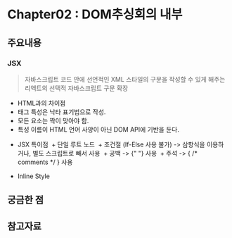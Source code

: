 Chapter02 : DOM추싱회의 내부
=============

주요내용
-------------

### JSX
> 자바스크립트 코드 안에 선언적인 XML 스타일의 구문을 작성할 수 있게 해주는 리액트의 선택적 자바스크립트 구문 확장
 *  HTML과의 차이점
  * 태그 특성은 낙타 표기법으로 작성.
  * 모든 요소는 짝이 맞아야 함. 
  * 특성 이름이 HTML 언어 사양이 아닌 DOM API에 기반을 둔다.
  
 + JSX 특이점
  + 단일 루트 노드
  + 조건절 (If-Else 사용 불가) -> 삼항식을 이용하거나, 별도 스크립트로 빼서 사용
  + 공백 -> {" "} 사용
  + 주석 -> { /* comments */ } 사용
  
 * Inline Style 





궁금한 점
-------------


참고자료
-------------
